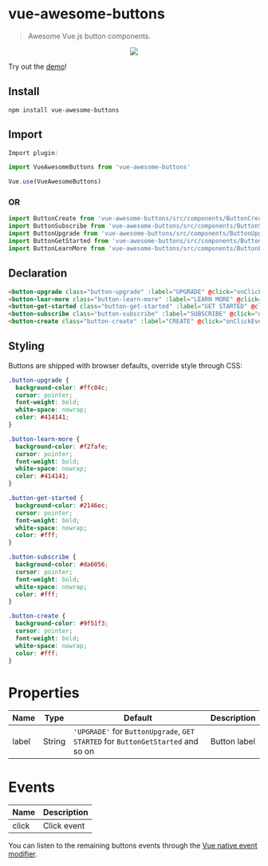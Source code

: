 # vue-awesome-buttons

> Awesome Vue.js button components.

<p align="center">
  <img src="https://user-images.githubusercontent.com/45950216/96180354-98b96380-0f32-11eb-8964-cd02850f5270.gif">
</p>

Try out the [demo](https://mrcointreau.github.io/vue-awesome-buttons/)!

## Install

```
npm install vue-awesome-buttons
```

## Import

```javascript
Import plugin:

import VueAwesomeButtons from 'vue-awesome-buttons'

Vue.use(VueAwesomeButtons)
```

### OR

```javascript
import ButtonCreate from 'vue-awesome-buttons/src/components/ButtonCreate'
import ButtonSubscribe from 'vue-awesome-buttons/src/components/ButtonSubscribe'
import ButtonUpgrade from 'vue-awesome-buttons/src/components/ButtonUpgrade'
import ButtonGetStarted from 'vue-awesome-buttons/src/components/ButtonGetStarted'
import ButtonLearnMore from 'vue-awesome-buttons/src/components/ButtonLearnMore'
```

## Declaration

```html
<button-upgrade class="button-upgrade" :label="UPGRADE" @click="onClickEventHandler" />
<button-lear-more class="button-learn-more" :label="LEARN MORE" @click="onClickEventHandler" />
<button-get-started class="button-get-started" :label="GET STARTED" @click="onClickEventHandler" />
<button-subscribe class="button-subscribe" :label="SUBSCRIBE" @click="onClickEventHandler" />
<button-create class="button-create" :label="CREATE" @click="onClickEventHandler" />
```

## Styling

Buttons are shipped with browser defaults, override style through CSS:

```css
.button-upgrade {
  background-color: #ffc04c;
  cursor: pointer;
  font-weight: bold;
  white-space: nowrap;
  color: #414141;
}

.button-learn-more {
  background-color: #f2fafe;
  cursor: pointer;
  font-weight: bold;
  white-space: nowrap;
  color: #414141;
}

.button-get-started {
  background-color: #2146ec;
  cursor: pointer;
  font-weight: bold;
  white-space: nowrap;
  color: #fff;
}

.button-subscribe {
  background-color: #da6056;
  cursor: pointer;
  font-weight: bold;
  white-space: nowrap;
  color: #fff;
}

.button-create {
  background-color: #9f51f3;
  cursor: pointer;
  font-weight: bold;
  white-space: nowrap;
  color: #fff;
}
```

# Properties

| Name  | Type   | Default                                                                         | Description  |
| ----- | ------ | ------------------------------------------------------------------------------- | ------------ |
| label | String | `'UPGRADE'` for `ButtonUpgrade`, `GET STARTED` for `ButtonGetStarted` and so on | Button label |

# Events

| Name  | Description |
| ----- | ----------- |
| click | Click event |

You can listen to the remaining buttons events through the [Vue native event modifier](https://vuejs.org/v2/guide/components-custom-events.html#Binding-Native-Events-to-Components).
